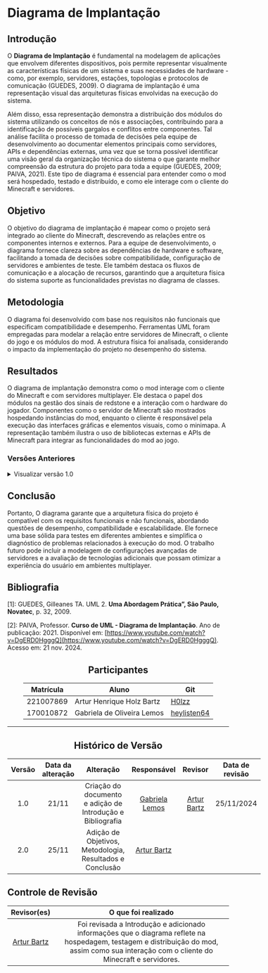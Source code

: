 # Diagrama de Implantação

## Introdução

<!--
- **Apresente o tema do projeto ou estudo;**
- **Busque trazer referências no decorrer do texto;**
- Destaque a relevância do diagrama ou abordagem para a área de aplicação.
- Mencione brevemente os principais aspectos que serão abordados no documento.
-->

O **Diagrama de Implantação** é fundamental na modelagem de aplicações que envolvem diferentes dispositivos, pois permite representar visualmente as características físicas de um sistema e suas necessidades de hardware - como, por exemplo, servidores, estações, topologias e protocolos de comunicação (GUEDES, 2009). O diagrama de implantação é uma representação visual das arquiteturas físicas envolvidas na execução do sistema.

Além disso, essa representação demonstra a distribuição dos módulos do sistema utilizando os conceitos de nós e associações, contribuindo para a identificação de possíveis gargalos e conflitos entre componentes. Tal análise facilita o processo de tomada de decisões pela equipe de desenvolvimento ao documentar elementos principais como servidores, APIs e dependências externas, uma vez que se torna possível identificar uma visão geral da organização técnica do sistema o que garante melhor compreensão da estrutura do projeto para toda a equipe (GUEDES, 2009; PAIVA, 2021). Este tipo de diagrama é essencial para entender como o mod será hospedado, testado e distribuído, e como ele interage com o cliente do Minecraft e servidores.

## Objetivo

<!--
- **Declare o que se pretende alcançar com o diagrama em projetos no geral; Busque referenciar!**
- **Declare o que se pretende alcançar com o diagrama para equipe neste contexto;**
- **Destaque os resultados esperados, como soluções para problemas, melhorias no entendimento ou suporte à tomada de decisões.**
-->

O objetivo do diagrama de implantação é mapear como o projeto será integrado ao cliente do Minecraft, descrevendo as relações entre os componentes internos e externos. Para a equipe de desenvolvimento, o diagrama fornece clareza sobre as dependências de hardware e software, facilitando a tomada de decisões sobre compatibilidade, configuração de servidores e ambientes de teste. Ele também destaca os fluxos de comunicação e a alocação de recursos, garantindo que a arquitetura física do sistema suporte as funcionalidades previstas no diagrama de classes.

## Metodologia

<!--
- **Explique o processo utilizado para desenvolver o trabalho. COMO foi feito?**
- **Descreva as ferramentas, técnicas ou referências utilizadas na construção do diagrama ou solução. Se houver alguma ferramenta específica determinada pela professora, a sugestão é usá-la sendo em qualquer etapa do processo. Podem começar com uma ferramenta que já são familiarizados e depois explorar outras ferramentas.**
- Se desejarem, podem citar os desafios encontrados seguindo a metodologia, propostas de melhoria, etc.
-->

O diagrama foi desenvolvido com base nos requisitos não funcionais que especificam compatibilidade e desempenho. Ferramentas UML foram empregadas para modelar a relação entre servidores de Minecraft, o cliente do jogo e os módulos do mod. A estrutura física foi analisada, considerando o impacto da implementação do projeto no desempenho do sistema.

## Resultados

<!--
- **Apresente o produto final, como o diagrama ou solução desenvolvida.**
- **Desenvolva ao menos um parágrafo referenciando a figura**
- **Adicione "Figura 1 - Título da Figura/Quadro/Tabela" acima e "Fonte: " abaixo dela**
- Destaque os pontos principais ou insights obtidos durante o processo.
- **APRESENTE AS VERSÕES DO DIAGRAMA!! Podem usar o formato abaixo para poluir menos a página**
-->

O diagrama de implantação demonstra como o mod interage com o cliente do Minecraft e com servidores multiplayer. Ele destaca o papel dos módulos na gestão dos sinais de redstone e a interação com o hardware do jogador. Componentes como o servidor de Minecraft são mostrados hospedando instâncias do mod, enquanto o cliente é responsável pela execução das interfaces gráficas e elementos visuais, como o minimapa. A representação também ilustra o uso de bibliotecas externas e APIs de Minecraft para integrar as funcionalidades do mod ao jogo.

### Versões Anteriores

<details>

<summary>Visualizar versão 1.0</summary>

### Versão 1.0

Primeira versão do Diagrama de Implantação pode ser vista na Figura 1.

<center><b>Figura 1 -</b> Diagrama de Implantação Versão 1.0</center>

![Versão 1.0]()

<center><b>Fonte:</b> .</center>

</details>

## Conclusão

<!--
-   **Resuma os pontos principais do trabalho.**
-   **Avalie se os objetivos foram alcançados e o impacto do trabalho.**
-   **Apresente perspectivas para melhorias ou trabalhos futuros.**
-->

Portanto, O diagrama garante que a arquitetura física do projeto é compatível com os requisitos funcionais e não funcionais, abordando questões de desempenho, compatibilidade e escalabilidade. Ele fornece uma base sólida para testes em diferentes ambientes e simplifica o diagnóstico de problemas relacionados à execução do mod. O trabalho futuro pode incluir a modelagem de configurações avançadas de servidores e a avaliação de tecnologias adicionais que possam otimizar a experiência do usuário em ambientes multiplayer.

## Bibliografia

<!-- - **Altere!**-->

[1]: GUEDES, Gilleanes TA. UML 2. **Uma Abordagem Prática”, São Paulo, Novatec**, p. 32, 2009.

[2]: PAIVA, Professor. **Curso de UML - Diagrama de Implantação**. Ano de publicação: 2021. Disponível em: [https://www.youtube.com/watch?v=DgERD0HgggQ](https://www.youtube.com/watch?v=DgERD0HgggQ). Acesso em: 21 nov. 2024.

<center>

## Participantes

</center>

<!-- de preferência: em ordem alfabética, seguindo o exemplo: -->

<div style="margin: 0 auto; width: fit-content;">

| Matrícula | Aluno                      | Git                                           |
| --------- | -------------------------- | --------------------------------------------- |
| 221007869 | Artur Henrique Holz Bartz  | [H0lzz](https://github.com/H0lzz)             |
| 170010872 | Gabriela de Oliveira Lemos | [heylisten64](https://github.com/heylisten64) |

</div>

---

<center>

## Histórico de Versão

</center>

<!-- Lembre de alterar a data -->

<div style="margin: 0 auto; width: fit-content;">

| Versão | Data da alteração |                         Alteração                          |                   Responsável                    | Revisor | Data de revisão |
| :----: | :---------------: | :--------------------------------------------------------: | :----------------------------------------------: | :-----: | :-------------: |
|  1.0   |       21/11       | Criação do documento e adição de Introdução e Bibliografia | [Gabriela Lemos](https://github.com/heylisten64) | [Artur Bartz](https://github.com/H0lzz) | 25/11/2024 |
|  2.0   |       25/11       | Adição de Objetivos, Metodologia, Resultados e Conclusão   | [Artur Bartz](https://github.com/H0lzz)          |

</div>

## Controle de Revisão

|       Revisor(es)       | O que foi realizado |
| :---------------------: | :-----------------: |
| [Artur Bartz](https://github.com/H0lzz) | Foi revisada a Introdução e adicionado informações que o diagrama reflete na hospedagem, testagem e distribuição do mod, assim como sua interação com o cliente do Minecraft e servidores. |
